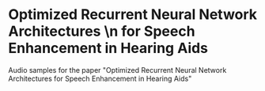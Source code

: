 # Optimized Recurrent Neural Network Architectures \n for Speech Enhancement in Hearing Aids
Audio samples for the paper "Optimized Recurrent Neural Network Architectures for Speech Enhancement in Hearing Aids"
